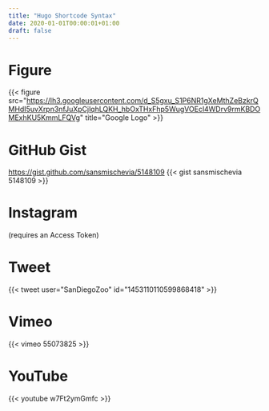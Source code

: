 ```yaml
---
title: "Hugo Shortcode Syntax"
date: 2020-01-01T00:00:01+01:00
draft: false
---
```

# Figure
{{< figure src="https://lh3.googleusercontent.com/d_S5gxu_S1P6NR1gXeMthZeBzkrQMHdI5uvXrpn3nfJuXpCjlqhLQKH_hbOxTHxFhp5WugVOEcl4WDrv9rmKBDOMExhKU5KmmLFQVg" title="Google Logo" >}}

# GitHub Gist
https://gist.github.com/sansmischevia/5148109
{{< gist sansmischevia 5148109 >}}

# Instagram
(requires an Access Token)

# Tweet
{{< tweet user="SanDiegoZoo" id="1453110110599868418" >}}

# Vimeo
{{< vimeo 55073825 >}}

# YouTube
{{< youtube w7Ft2ymGmfc >}}
